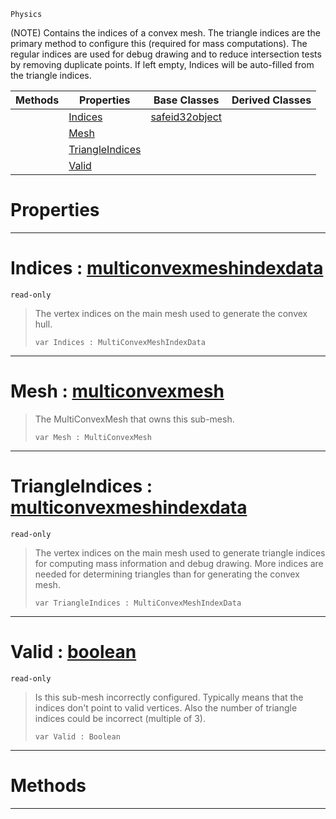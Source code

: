  `Physics`



(NOTE) Contains the indices of a convex mesh. The triangle indices are the primary method to configure this (required for mass computations). The regular indices are used for debug drawing and to reduce intersection tests by removing duplicate points. If left empty, Indices will be auto-filled from the triangle indices.

|Methods|Properties|Base Classes|Derived Classes|
|---|---|---|---|
| |[Indices](subconvexmesh.md#indices-zilch-engine-docu)|[safeid32object](safeid32object.md)| |
| |[Mesh](subconvexmesh.md#mesh-zilch-engine-documen)| | |
| |[TriangleIndices](subconvexmesh.md#triangleindices-zilch-eng)| | |
| |[Valid](subconvexmesh.md#valid-zilch-engine-docume)| | |


 #  Properties


---  
 #  Indices : [multiconvexmeshindexdata](multiconvexmeshindexdata.md)

 `read-only`

> The vertex indices on the main mesh used to generate the convex hull.
> ```TS:Nada
> var Indices : MultiConvexMeshIndexData


---  
 #  Mesh : [multiconvexmesh](multiconvexmesh.md)

> The MultiConvexMesh that owns this sub-mesh.
> ```TS:Nada
> var Mesh : MultiConvexMesh


---  
 #  TriangleIndices : [multiconvexmeshindexdata](multiconvexmeshindexdata.md)

 `read-only`

> The vertex indices on the main mesh used to generate triangle indices for computing mass information and debug drawing. More indices are needed for determining triangles than for generating the convex mesh.
> ```TS:Nada
> var TriangleIndices : MultiConvexMeshIndexData


---  
 #  Valid : [boolean](../nada_base_types/boolean.md)

 `read-only`

> Is this sub-mesh incorrectly configured. Typically means that the indices don't point to valid vertices. Also the number of triangle indices could be incorrect (multiple of 3).
> ```TS:Nada
> var Valid : Boolean


---  
 #  Methods


---  
 

 